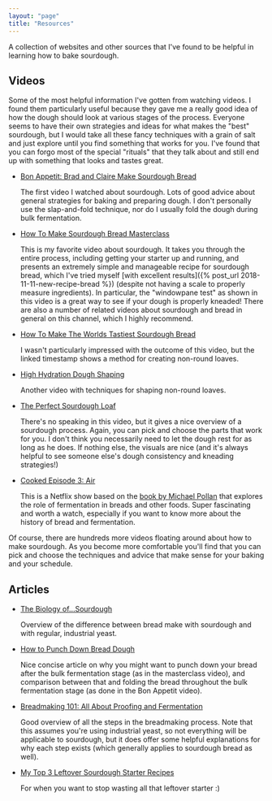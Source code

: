 ```yaml
---
layout: "page"
title: "Resources"
---
```


A collection of websites and other sources that I've found to be helpful in learning how to bake sourdough.


## Videos

Some of the most helpful information I've gotten from watching videos. I found them particularly useful because they gave me a really good idea of how the dough should look at various stages of the process. Everyone seems to have their own strategies and ideas for what makes the "best" sourdough, but I would take all these fancy techniques with a grain of salt and just explore until you find something that works for you. I've found that you can forgo most of the special "rituals" that they talk about and still end up with something that looks and tastes great.

- [Bon Appetit: Brad and Claire Make Sourdough Bread](https://www.youtube.com/watch?v=oidnwPIeqsI) 

  The first video I watched about sourdough. Lots of good advice about general strategies for baking and preparing dough. I don't personally use the slap-and-fold technique, nor do I usually fold the dough during bulk fermentation.

- [How To Make Sourdough Bread Masterclass](https://www.youtube.com/watch?v=2FVfJTGpXnU)

  This is my favorite video about sourdough. It takes you through the entire process, including getting your starter up and running, and presents an extremely simple and manageable recipe for sourdough bread, which I've tried myself [with excellent results]({% post_url 2018-11-11-new-recipe-bread %}) (despite not having a scale to properly measure ingredients). In particular, the "windowpane test" as shown in this video is a great way to see if your dough is properly kneaded! There are also a number of related videos about sourdough and bread in general on this channel, which I highly recommend. 
 
- [How To Make The Worlds Tastiest Sourdough Bread](https://www.youtube.com/watch?v=be57uXRf5xo&t=504s)

  I wasn't particularly impressed with the outcome of this video, but the linked timestamp shows a method for creating non-round loaves.

- [High Hydration Dough Shaping](https://www.youtube.com/watch?v=vEG1BjWroT0)

  Another video with techniques for shaping non-round loaves.

- [The Perfect Sourdough Loaf](https://www.youtube.com/watch?v=stoPYwdPU-E)

  There's no speaking in this video, but it gives a nice overview of a sourdough process. Again, you can pick and choose the parts that work for you. I don't think you necessarily need to let the dough rest for as long as he does. If nothing else, the visuals are nice (and it's always helpful to see someone else's dough consistency and kneading strategies!)

- [Cooked Episode 3: Air](https://www.netflix.com/watch/80022398)

  This is a Netflix show based on the [book by Michael Pollan](https://michaelpollan.com/books/cooked/) that explores the role of fermentation in breads and other foods. Super fascinating and worth a watch, especially if you want to know more about the history of bread and fermentation.

Of course, there are hundreds more videos floating around about how to make sourdough. As you become more comfortable you'll find that you can pick and choose the techniques and advice that make sense for your baking and your schedule. 

## Articles

- [The Biology of...Sourdough](http://discovermagazine.com/2003/sep/featscienceof)

  Overview of the difference between bread make with sourdough and with regular, industrial yeast.

- [How to Punch Down Bread Dough](https://www.thespruceeats.com/punch-down-bread-dough-427563)

  Nice concise article on why you might want to punch down your bread after the bulk fermentation stage (as in the masterclass video), and comparison between that and folding the bread throughout the bulk fermentation stage (as done in the Bon Appetit video).

- [Breadmaking 101: All About Proofing and Fermentation](https://www.seriouseats.com/2014/09/how-to-make-and-proof-bread-dough.html)

  Good overview of all the steps in the breadmaking process. Note that this assumes you're using industrial yeast, so not everything will be applicable to sourdough, but it does offer some helpful explanations for why each step exists (which generally applies to sourdough bread as well).

- [My Top 3 Leftover Sourdough Starter Recipes](https://www.theperfectloaf.com/my-top-3-leftover-sourdough-starter-recipes/)

  For when you want to stop wasting all that leftover starter :)
